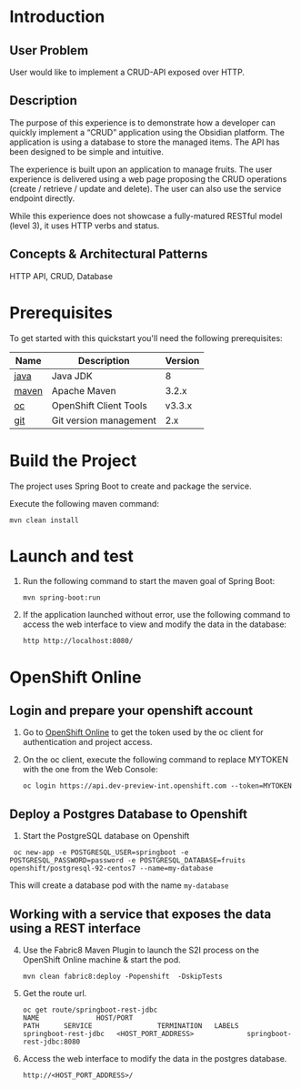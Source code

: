 # Introduction

## User Problem

User would like to implement a CRUD-API exposed over HTTP.

## Description

The purpose of this experience is to demonstrate how a developer can quickly implement a “CRUD” application using the Obsidian platform. The application is using a database to store the managed items. The API has been designed to be simple and intuitive.

The experience is built upon an application to manage fruits. The user experience is delivered using a web page proposing the CRUD operations (create / retrieve / update and delete). The user can also use the service endpoint directly.

While this experience does not showcase a fully-matured RESTful model (level 3), it uses HTTP verbs and status.

## Concepts & Architectural Patterns

HTTP API, CRUD, Database

# Prerequisites

To get started with this quickstart you'll need the following prerequisites:

Name | Description | Version
--- | --- | ---
[java][1] | Java JDK | 8
[maven][2] | Apache Maven | 3.2.x
[oc][3] | OpenShift Client Tools | v3.3.x
[git][4] | Git version management | 2.x

[1]: http://www.oracle.com/technetwork/java/javase/downloads/
[2]: https://maven.apache.org/download.cgi?Preferred=ftp://mirror.reverse.net/pub/apache/
[3]: https://docs.openshift.com/enterprise/3.2/cli_reference/get_started_cli.html
[4]: https://git-scm.com/book/en/v2/Getting-Started-Installing-Git

# Build the Project

The project uses Spring Boot to create and package the service.

Execute the following maven command:

```
mvn clean install
```

# Launch and test

1. Run the following command to start the maven goal of Spring Boot:

    ```
    mvn spring-boot:run
    ```

1. If the application launched without error, use the following command to access the web interface to view and modify the data in the database:

    ```
    http http://localhost:8080/    
    ```

# OpenShift Online

## Login and prepare your openshift account

1. Go to [OpenShift Online](https://console.dev-preview-int.openshift.com/console/command-line) to get the token used by the oc client for authentication and project access.

2. On the oc client, execute the following command to replace MYTOKEN with the one from the Web Console:

    ```
    oc login https://api.dev-preview-int.openshift.com --token=MYTOKEN
    ```

## Deploy a Postgres Database to Openshift

1. Start the PostgreSQL database on Openshift

  ```
   oc new-app -e POSTGRESQL_USER=springboot -e POSTGRESQL_PASSWORD=password -e POSTGRESQL_DATABASE=fruits openshift/postgresql-92-centos7 --name=my-database
  ```

  This will create a database pod with the name `my-database`

## Working with a service that exposes the data using a REST interface

4. Use the Fabric8 Maven Plugin to launch the S2I process on the OpenShift Online machine & start the pod.

    ```
    mvn clean fabric8:deploy -Popenshift  -DskipTests
    ```

5. Get the route url.

    ```
    oc get route/springboot-rest-jdbc
    NAME              HOST/PORT                                          PATH      SERVICE                TERMINATION   LABELS
    springboot-rest-jdbc   <HOST_PORT_ADDRESS>             springboot-rest-jdbc:8080
    ```

6. Access the web interface to modify the data in the postgres database.
    ```
    http://<HOST_PORT_ADDRESS>/
    ```